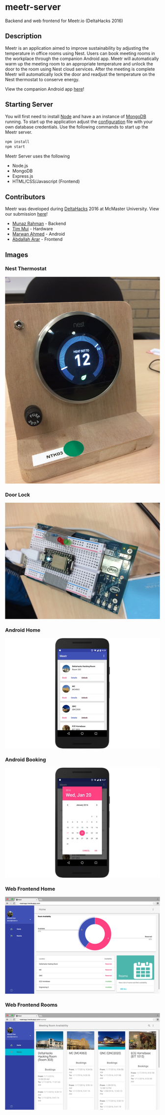 # meetr-server
Backend and web frontend for Meetr.io (DeltaHacks 2016)

## Description
Meetr is an application aimed to improve sustainability by adjusting the temperature in office rooms using Nest. Users can book meeting rooms in the workplace through the companion Android app. Meetr will automatically warm up the meeting room to an appropriate temperature and unlock the door to the room using Nest cloud services. After the meeting is complete Meetr will automatically lock the door and readjust the temperature on the Nest thermostat to conserve energy.

View the companion Android app [here](https://github.com/marwanad/Meetr)!

## Starting Server
You will first need to install [Node](https://nodejs.org/en/) and have a an instance of [MongoDB](https://www.mongodb.org/) running. To start up the application adjust the [configuration](https://github.com/MunazR/meetr-server/blob/master/config.json) file with your own database credentials. Use the following commands to start up the Meetr server.

```sh
npm install 
npm start
```

Meetr Server uses the following

+ Node.js
+ MongoDB
+ Express.js
+ HTML/CSS/Javascript (Frontend)

## Contributors
Meetr was developed during [DeltaHacks](http://deltahacks.com/) 2016 at McMaster University. View our submission [here](http://devpost.com/software/meetr)!

+ [Munaz Rahman](https://github.com/MunazR) - Backend
+ [Tim Mui](https://github.com/timmui) - Hardware
+ [Marwan Ahmed](https://github.com/marwanad) - Android
+ [Abdallah Arar](https://github.com/abdallaharar) - Frontend

## Images
### Nest Thermostat
![Nest Thermostat](https://github.com/MunazR/meetr-server/blob/master/images/nest-thermostat.JPG)

### Door Lock
![Door Lock](https://github.com/MunazR/meetr-server/blob/master/images/door-lock-beacon.JPG)

### Android Home
![Android Home](https://github.com/MunazR/meetr-server/blob/master/images/screenshots/android-home.jpg)

### Android Booking
![Android Booking](https://github.com/MunazR/meetr-server/blob/master/images/screenshots/android-booking.jpg)

### Web Frontend Home
![Web Frontend Home](https://github.com/MunazR/meetr-server/blob/master/images/screenshots/web-frontend-home.png)

### Web Frontend Rooms
![Web Frontend Rooms](https://github.com/MunazR/meetr-server/blob/master/images/screenshots/web-frontend-rooms.jpg)
